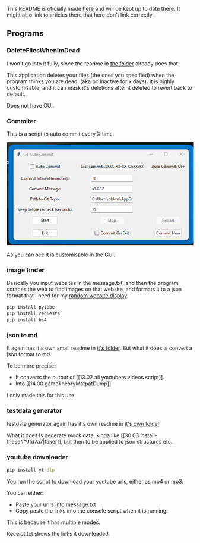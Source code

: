 This README is oficially made [here](https://docs.oldmartijntje.nl/10-19-Spare-time/10-Projects/10.05-Python-toolkit-repo) and will be kept up to date there. It might also link to articles there that here don't link correctly.


## Programs

### DeleteFilesWhenImDead

I won't go into it fully, since the readme in [the folder](https://github.com/oldmartijntje/Python-toolkit/tree/main/DeleteFilesWhenImDead) already does that.

This application deletes your files (the ones you specified) when the program thinks you are dead. (aka pc inactive for x days). It is highly customisable, and it can mask it's deletions after it deleted to revert back to default.

Does not have GUI.

### Commiter

This is a script to auto commit every X time.

![alt text](image.png)

As you can see it is customisable in the GUI.

### image finder

Basically you input websites in the message.txt, and then the program scrapes the web to find images on that website, and formats it to a json format that I need for my [random website display](https://oldmartijntje.nl/ItemDisplay).

```cmd
pip install pytube
pip install requests
pip install bs4 
```


### json to md

It again has it's own small readme in [it's folder](https://github.com/oldmartijntje/Python-toolkit/tree/main/jsonToMd). But what it does is convert a json format to md.

To be more precise:

- It converts the output of [[13.02 all youtubers videos script]].
- Into [[14.00 gameTheoryMatpatDump]]

I only made this for this use.

### testdata generator

testdata generator again has it's own readme in [it's own folder](https://github.com/oldmartijntje/Python-toolkit/tree/main/testdata%20generator).

What it does is generate mock data. kinda like [[30.03 install-these#^0fd7a7|faker]], but then to be applied to json structures etc.

### youtube downloader

```cmd
pip install yt-dlp
```

You run the script to download your youtube urls, either as mp4 or mp3.

You can either:
- Paste your url's into message.txt 
- Copy paste the links into the console script when it is running.

This is because it has multiple modes.

Receipt.txt shows the links it downloaded.